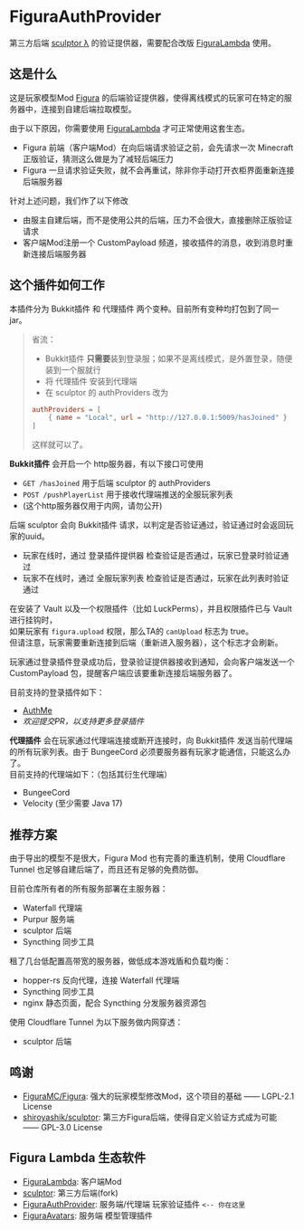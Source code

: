 # FiguraAuthProvider

第三方后端 [sculptor λ](https://github.com/MrXiaoM/sculptor) 的验证提供器，需要配合改版 [FiguraLambda](https://github.com/MrXiaoM/FiguraLambda) 使用。

## 这是什么

这是玩家模型Mod [Figura](https://modrinth.com/mod/figura) 的后端验证提供器，使得离线模式的玩家可在特定的服务器中，连接到自建后端拉取模型。

由于以下原因，你需要使用 [FiguraLambda](https://github.com/MrXiaoM/FiguraLambda) 才可正常使用这套生态。
+ Figura 前端（客户端Mod）在向后端请求验证之前，会先请求一次 Minecraft 正版验证，猜测这么做是为了减轻后端压力
+ Figura 一旦请求验证失败，就不会再重试，除非你手动打开衣柜界面重新连接后端服务器

针对上述问题，我们作了以下修改
+ 由服主自建后端，而不是使用公共的后端，压力不会很大，直接删除正版验证请求
+ 客户端Mod注册一个 CustomPayload 频道，接收插件的消息，收到消息时重新连接后端服务器

## 这个插件如何工作

本插件分为 Bukkit插件 和 代理插件 两个变种。目前所有变种均打包到了同一jar。

> 省流：
> + Bukkit插件 **只需要**装到登录服；如果不是离线模式，是外置登录，随便装到一个服就行
> + 将 代理插件 安装到代理端
> + 在 sculptor 的 authProviders 改为
> ```toml
> authProviders = [
>     { name = "Local", url = "http://127.0.0.1:5009/hasJoined" }
> ]
> ```
> 这样就可以了。

**Bukkit插件** 会开启一个 http服务器，有以下接口可使用
+ `GET /hasJoined` 用于后端 sculptor 的 authProviders
+ `POST /pushPlayerList` 用于接收代理端推送的全服玩家列表
+ (这个http服务器仅用于内网，请勿公开)

后端 sculptor 会向 Bukkit插件 请求，以判定是否验证通过，验证通过时会返回玩家的uuid。
+ 玩家在线时，通过 登录插件提供器 检查验证是否通过，玩家已登录时验证通过
+ 玩家不在线时，通过 全服玩家列表 检查验证是否通过，玩家在此列表时验证通过

在安装了 Vault 以及一个权限插件（比如 LuckPerms），并且权限插件已与 Vault 进行挂钩时，  
如果玩家有 `figura.upload` 权限，那么TA的 `canUpload` 标志为 true。  
但请注意，玩家需要重新连接到后端（重新进入服务器），这个标志才会刷新。

玩家通过登录插件登录成功后，登录验证提供器接收到通知，会向客户端发送一个 CustomPayload 包，提醒客户端应该要重新连接后端服务器了。

目前支持的登录插件如下：
+ [AuthMe](https://www.spigotmc.org/resources/6269)
+ *欢迎提交PR，以支持更多登录插件*

**代理插件** 会在玩家通过代理端连接或断开连接时，向 Bukkit插件 发送当前代理端的所有玩家列表。由于 BungeeCord 必须要服务器有玩家才能通信，只能这么办了。  
目前支持的代理端如下：（包括其衍生代理端）
+ BungeeCord
+ Velocity (至少需要 Java 17)

## 推荐方案

由于导出的模型不是很大，Figura Mod 也有完善的重连机制，使用 Cloudflare Tunnel 也足够自建后端了，而且还有足够的免费防御。

目前仓库所有者的所有服务部署在主服务器：
+ Waterfall 代理端
+ Purpur 服务端
+ sculptor 后端
+ Syncthing 同步工具

租了几台低配置高带宽的服务器，做低成本游戏盾和负载均衡：
+ hopper-rs 反向代理，连接 Waterfall 代理端
+ Syncthing 同步工具
+ nginx 静态页面，配合 Syncthing 分发服务器资源包

使用 Cloudflare Tunnel 为以下服务做内网穿透：
+ sculptor 后端

## 鸣谢

+ [FiguraMC/Figura](https://github.com/FiguraMC/Figura): 强大的玩家模型修改Mod，这个项目的基础 —— LGPL-2.1 License
+ [shiroyashik/sculptor](https://github.com/shiroyashik/sculptor): 第三方Figura后端，使得自定义验证方式成为可能 —— GPL-3.0 License

## Figura Lambda 生态软件

+ [FiguraLambda](https://github.com/MrXiaoM/FiguraLambda): 客户端Mod
+ [sculptor](https://github.com/MrXiaoM/sculptor): 第三方后端(fork)
+ [FiguraAuthProvider](https://github.com/MrXiaoM/FiguraAuthProvider): 服务端/代理端 玩家验证插件 `<-- 你在这里`
+ [FiguraAvatars](https://github.com/MrXiaoM/FiguraAvatars): 服务端 模型管理插件
